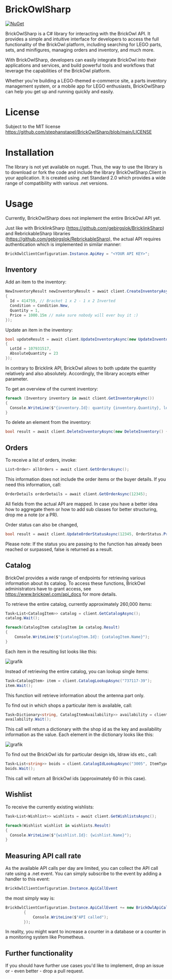 # BrickOwlSharp
[![NuGet](https://img.shields.io/nuget/v/BrickOwlSharp.Client?color=blue)](https://www.nuget.org/packages/BrickOwlSharp.Client/1.0.0)


BrickOwlSharp is a C# library for interacting with the BrickOwl API. It provides a simple and intuitive interface for developers to access the full functionality of the BrickOwl platform, including searching for LEGO parts, sets, and minifigures, managing orders and inventory, and much more.

With BrickOwlSharp, developers can easily integrate BrickOwl into their applications and services, and build powerful tools and workflows that leverage the capabilities of the BrickOwl platform.

Whether you're building a LEGO-themed e-commerce site, a parts inventory management system, or a mobile app for LEGO enthusiasts, BrickOwlSharp can help you get up and running quickly and easily.

# License
Subject to the MIT license https://github.com/stephanstapel/BrickOwlSharp/blob/main/LICENSE

# Installation
The library is not yet available on nuget. Thus, the way to use the library is to download or fork the code and include the library BrickOwlSharp.Client in your application. It is created using .net Standard 2.0 which provides a wide range of compatibility with various .net versions.

# Usage
Currently, BrickOwlSharp does not implement the entire BrickOwl API yet.

Just like with BricklinkSharp (https://github.com/gebirgslok/BricklinkSharp) and RebrickableSharp libraries (https://github.com/gebirgslok/RebrickableSharp), the actual API requires authentication which is implemented in similar manner:

```C#
BrickOwlClientConfiguration.Instance.ApiKey = "<YOUR API KEY>";
```

## Inventory
Add an item to the inventory:

```C#
NewInventoryResult newInventoryResult = await client.CreateInventoryAsync(new NewInventory()
{
  Id = 414759, // Bracket 1 x 2 - 1 x 2 Inverted
  Condition = Condition.New,
  Quantity = 1,
  Price = 1000.15m // make sure nobody will ever buy it :)
});
```

Update an item in the inventory:

```C#
bool updateResult = await client.UpdateInventoryAsync(new UpdateInventory()
{
  LotId = 107931517,
  AbsoluteQuantity = 23                
}); 
```
In contrary to Bricklink API, BrickOwl allows to both update the quantity relatively and also absolutely. Accordingly, the library accepts either parameter.

To get an overview of the current inventory:

```C#
foreach (Inventory inventory in await client.GetInventoryAsync())
{
  Console.WriteLine($"{inventory.Id}: quantity {inventory.Quantity}, lot id: {inventory.LotId}");
}
```

To delete an element from the inventory:

```C#
bool result = await client.DeleteInventoryAsync(new DeleteInventory() { LotId = 107931627 });
```

## Orders
To receive a list of orders, invoke:
```C#
List<Order> allOrders = await client.GetOrdersAsync();
```

This information does not include the order items or the buyer details. If you need this information, call:

```C#
OrderDetails orderDetails = await client.GetOrderAsync(12345);
```

All  fields from the actual API are mapped. In case you have a better idea how to aggregate them or how to add sub classes for better structuring, drop me a note (or a PR).

Order status can also be changed, 

```C#
bool result = await client.UpdateOrderStatusAsync(12345, OrderStatus.Processed);
```

Please note: If the status you are passing to the function has already been reached or surpassed, false is returned as a result.

## Catalog
BrickOwl provides a wide range of endpoints for retrieving various information about its catalog.
To access these functions, BrickOwl administrators have to grant access, see https://www.brickowl.com/api_docs for more details.

To retrieve the entire catalog, currently approximately 260,000 items:
```C#
Task<List<CatalogItem>> catalog = client.GetCatalogAsync();
catalog.Wait();

foreach(CatalogItem catalogItem in catalog.Result) 
{
    Console.WriteLine($"{catalogItem.Id}: {catalogItem.Name}");
}
```

Each item in the resulting list looks like this:

![grafik](https://github.com/stephanstapel/BrickOwlSharp/assets/2912080/c4d72358-4de4-4c65-8f18-afbf49085bd9)


Instead of retrieving the entire catalog, you can lookup single items:

```C#
Task<CatalogItem> item = client.CatalogLookupAsync("737117-39");
item.Wait();
```

This function will retrieve information about the antenna part only.

To find out in which shops a particular item is available, call:

```C#
Task<Dictionary<string, CatalogItemAvailability>> availability = client.CatalogAvailabilityAsync("737117-39", "DE");
availability.Wait(); 
```
This call will return a dictionary with the shop id as the key and availability information as the value.
Each element in the dictionary looks like this:

![grafik](https://github.com/stephanstapel/BrickOwlSharp/assets/2912080/2c72340e-46b5-4995-a209-e97de8245da1)


To find out the BrickOwl ids for particular design ids, ldraw ids etc., call:

```C#
Task<List<string>> boids = client.CatalogIdLookupAsync("3005", ItemType.Part, IdType.DesignId); // brick 1x1
boids.Wait();
```

This call will return all BrickOwl ids (approximately 60 in this case).

## Wishlist
To receive the currently existing wishlists:
```C#
Task<List<Wishlist>> wishlists = await client.GetWishlistsAsync();

foreach(Wishlist wishlist in wishlists.Result) 
{
  Console.WriteLine($"{wishlist.Id}: {wishlist.Name}");
}
```

## Measuring API call rate
As the available API calls per day are limited, you can collect the API call rate using a .net event.
You can simply subscribe to the event by adding a handler to this event:

```C#
BrickOwlClientConfiguration.Instance.ApiCallEvent
```

the most simply way is:

```C#
BrickOwlClientConfiguration.Instance.ApiCallEvent += new BrickOwlApiCallDelegate(() =>
        {
            Console.WriteLine($"API called");
        });
```

In reality, you might want to increase a counter in a database or a counter in a monitoring system like Prometheus.

## Further functionality
If you should have further use cases you'd like to implement, drop an issue or - even better - drop a pull request.
